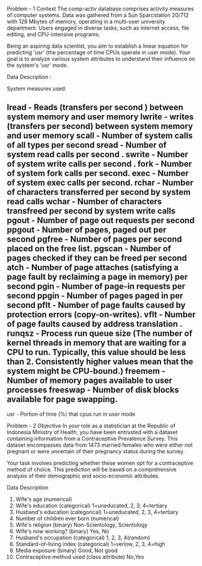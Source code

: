 Problem - 1
Context
The comp-activ database comprises activity measures of computer systems. Data was gathered from a Sun Sparcstation 20/712 with 128 Mbytes of memory, operating in a multi-user university department. Users engaged in diverse tasks, such as internet access, file editing, and CPU-intensive programs.

Being an aspiring data scientist, you aim to establish a linear equation for predicting 'usr' (the percentage of time CPUs operate in user mode). Your goal is to analyze various system attributes to understand their influence on the system's 'usr' mode.

Data Description :

System measures used:

lread - Reads (transfers per second ) between system memory and user memory
lwrite - writes (transfers per second) between system memory and user memory
scall - Number of system calls of all types per second
sread - Number of system read calls per second .
swrite - Number of system write calls per second .
fork - Number of system fork calls per second.
exec - Number of system exec calls per second.
rchar - Number of characters transferred per second by system read calls
wchar - Number of characters transfreed per second by system write calls
pgout - Number of page out requests per second
ppgout - Number of pages, paged out per second
pgfree - Number of pages per second placed on the free list.
pgscan - Number of pages checked if they can be freed per second
atch - Number of page attaches (satisfying a page fault by reclaiming a page in memory) per second
pgin - Number of page-in requests per second
ppgin - Number of pages paged in per second
pflt - Number of page faults caused by protection errors (copy-on-writes).
vflt - Number of page faults caused by address translation .
runqsz - Process run queue size (The number of kernel threads in memory that are waiting for a CPU to run.
Typically, this value should be less than 2. Consistently higher values mean that the system might be CPU-bound.)
freemem - Number of memory pages available to user processes
freeswap - Number of disk blocks available for page swapping.
------------------------
usr - Portion of time (%) that cpus run in user mode

 

Problem - 2
Objective
In your role as a statistician at the Republic of Indonesia Ministry of Health, you have been entrusted with a dataset containing information from a Contraceptive Prevalence Survey. This dataset encompasses data from 1473 married females who were either not pregnant or were uncertain of their pregnancy status during the survey.

Your task involves predicting whether these women opt for a contraceptive method of choice. This prediction will be based on a comprehensive analysis of their demographic and socio-economic attributes.

Data Description
1. Wife's age (numerical)
2. Wife's education (categorical) 1=uneducated, 2, 3, 4=tertiary
3. Husband's education (categorical) 1=uneducated, 2, 3, 4=tertiary
4. Number of children ever born (numerical)
5. Wife's religion (binary) Non-Scientology, Scientology
6. Wife's now working? (binary) Yes, No
7. Husband's occupation (categorical) 1, 2, 3, 4(random)
8. Standard-of-living index (categorical) 1=verlow, 2, 3, 4=high
9. Media exposure (binary) Good, Not good
10. Contraceptive method used (class attribute) No,Yes
